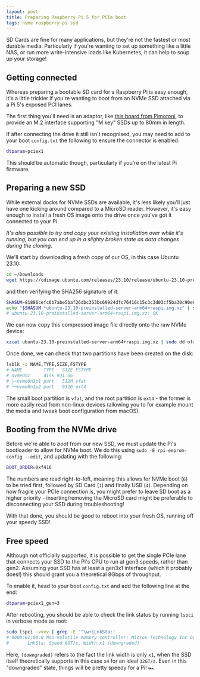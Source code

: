 ```yaml
---
layout: post
title: Preparing Raspberry Pi 5 for PCIe boot
tags: nvme raspberry-pi ssd
---
```


SD Cards are fine for many applications, but they're not the fastest or most durable media. Particularly if you're wanting to set up something like a little NAS, or run more write-intensive loads like Kubernetes, it can help to soup up your storage!

## Getting connected

Whereas preparing a bootable SD card for a Raspberry Pi is easy enough, it's a little trickier if you're wanting to boot from an NVMe SSD attached via a Pi 5's exposed PCI lanes.

The first thing you'll need is an adaptor, like [this board from Pimoroni](https://shop.pimoroni.com/products/nvme-base), to provide an M.2 interface supporting "M key" SSDs up to 80mm in length.

If after connecting the drive it still isn't recognised, you may need to add to your boot `config.txt` the following to ensure the connector is enabled:

```bash
dtparam=pciex1
```

This should be automatic though, particularly if you're on the latest Pi firmware.

## Preparing a new SSD

While external docks for NVMe SSDs are available, it's less likely you'll just have one kicking around compared to a MicroSD reader. However, it's easy enough to install a fresh OS image onto the drive once you've got it connected to your Pi.

*It's also possible to try and copy your existing installation over while it's running, but you can end up in a slighty broken state as data changes during the cloning.*

We'll start by downloading a fresh copy of our OS, in this case Ubuntu 23.10:

```bash
cd ~/Downloads
wget https://cdimage.ubuntu.com/releases/23.10/release/ubuntu-23.10-preinstalled-server-arm64+raspi.img.xz
```

and then verifying the SHA256 signature of it:

```bash
SHASUM=81886cefc6b7abe5baf26dbc353bc69924dfc76416c15c3c3d03cf5ba30c90e8
echo "$SHASUM *ubuntu-23.10-preinstalled-server-arm64+raspi.img.xz" | shasum -a 256 --check
# ubuntu-23.10-preinstalled-server-arm64+raspi.img.xz: OK
```

We can now copy this compressed image file directly onto the raw NVMe device:

```bash
xzcat ubuntu-23.10-preinstalled-server-arm64+raspi.img.xz | sudo dd of=/dev/nvme0n1
```

Once done, we can check that two partitions have been created on the disk:

```bash
lsblk -o NAME,TYPE,SIZE,FSTYPE
# NAME        TYPE   SIZE FSTYPE
# nvme0n1     disk 931.5G
# ├─nvme0n1p1 part   512M vfat
# └─nvme0n1p2 part   931G ext4
```

The small boot partition is `vfat`, and the root partition is `ext4` - the former is more easily read from non-linux devices (allowing you to for example mount the media and tweak boot configuration from macOS).

## Booting from the NVMe drive

Before we're able to *boot* from our new SSD, we must update the Pi's bootloader to allow for NVMe boot. We do this using `sudo -E rpi-eeprom-config --edit`, and updating with the following:

```bash
BOOT_ORDER=0xf416
```

The numbers are read right-to-left, meaning this allows for NVMe boot (`6`) to be tried first, followed by SD Card (`1`) and finally USB (`4`). Depending on how fragile your PCIe connection is, you might prefer to leave SD boot as a higher priority - inserting/removing the MicroSD card might be preferable to disconnecting your SSD during troubleshooting!

With that done, you should be good to reboot into your fresh OS, running off your speedy SSD!

## Free speed

Although not officially supported, it is possible to get the single PCIe lane that connects your SSD to the Pi's CPU to run at gen3 speeds, rather than gen2. Assuming your SSD has at least a gen3x1 interface (which it probably does!) this should grant you a theoretical 8Gbps of throughput.

To enable it, head to your boot `config.txt` and add the following line at the end:

```bash
dtparam=pciex1_gen=3
```

After rebooting, you should be able to check the link status by running `lspci` in verbose mode as root:

```bash
sudo lspci -vvvv | grep -E '^\w+|LnkSta:'
# 0000:01:00.0 Non-Volatile memory controller: Micron Technology Inc Device 5416 (rev 01) (prog-if 02 [NVM Express])
# 		LnkSta:	Speed 8GT/s, Width x1 (downgraded)
```

Here, `(downgraded)` refers to the fact the link width is only `x1`, when the SSD itself theoretically supports in this case `x4` for an ideal `32GT/s`. Even in this "downgraded" state, things will be pretty speedy for a Pi! 🏎️

